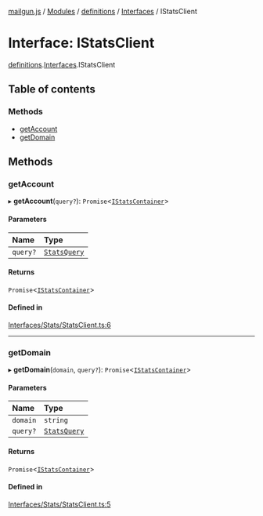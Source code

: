[mailgun.js](../README.md) / [Modules](../modules.md) / [definitions](../modules/definitions.md) / [Interfaces](../modules/definitions.Interfaces.md) / IStatsClient

# Interface: IStatsClient

[definitions](../modules/definitions.md).[Interfaces](../modules/definitions.Interfaces.md).IStatsClient

## Table of contents

### Methods

- [getAccount](definitions.Interfaces.IStatsClient.md#getaccount)
- [getDomain](definitions.Interfaces.IStatsClient.md#getdomain)

## Methods

### getAccount

▸ **getAccount**(`query?`): `Promise`\<[`IStatsContainer`](definitions.Interfaces.IStatsContainer.md)\>

#### Parameters

| Name | Type |
| :------ | :------ |
| `query?` | [`StatsQuery`](../modules/definitions.md#statsquery) |

#### Returns

`Promise`\<[`IStatsContainer`](definitions.Interfaces.IStatsContainer.md)\>

#### Defined in

[Interfaces/Stats/StatsClient.ts:6](https://github.com/mailgun/mailgun.js/blob/20b24c7/lib/Interfaces/Stats/StatsClient.ts#L6)

___

### getDomain

▸ **getDomain**(`domain`, `query?`): `Promise`\<[`IStatsContainer`](definitions.Interfaces.IStatsContainer.md)\>

#### Parameters

| Name | Type |
| :------ | :------ |
| `domain` | `string` |
| `query?` | [`StatsQuery`](../modules/definitions.md#statsquery) |

#### Returns

`Promise`\<[`IStatsContainer`](definitions.Interfaces.IStatsContainer.md)\>

#### Defined in

[Interfaces/Stats/StatsClient.ts:5](https://github.com/mailgun/mailgun.js/blob/20b24c7/lib/Interfaces/Stats/StatsClient.ts#L5)
